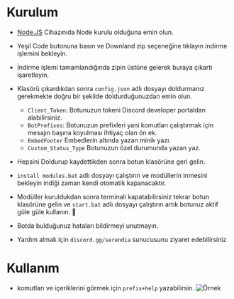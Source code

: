 # Kurulum
* [Node.JS](https://nodejs.org/en/) Cihazınıda Node kurulu olduğuna emin olun.
* Yeşil Code butonuna basın ve Downland zip seçeneğine tıklayın indirme işlemini bekleyin.
* İndirme işlemi tamamlandığında zipin üstüne gelerek buraya çıkartı işaretleyin.
* Klasörü çıkardıkdan sonra `config.json` adlı dosyayı doldurmanız gerekmekte doğru bir şekilde doldurduğunuzdan emin olun.
  * `Client_Token`: Botunuzun tokeni Discord developer portaldan alabilirsiniz.
  * `BotPrefixes`: Botunuzun prefixleri yani komutları çalıştırmak için mesajın başına koyulması ihtiyaç olan ön ek.
  * `EmbedFooter` Embedlerin altında yazan minik yazı. 
  * `Custom_Status_Type`  Botunuzun özel durumunda yazan yaz.

* Hepsini Doldurup kaydettikden sonra botun klasörüne geri gelin.
* `install modules.bat` adlı dosyayı çalıştırın ve modüllerin inmesini bekleyin indiği zaman kendi otomatik kapanacaktır.
* Modüller kuruldukdan sonra terminali kapatabilirsiniz tekrar botun klasörüne gelin ve  `start.bat` adlı dosyayı çalıştırın artık botunuz aktif güle güle kullanın. 🎉
* Botda bulduğunuz hataları bildirmeyi unutmayın.
* Yardım almak için `discord.gg/serendia` sunucusunu ziyaret edebilirsiniz


# Kullanım
* komutları ve içeriklerini görmek için `prefix+help` yazabilirsin.
![Örnek](https://i.hizliresim.com/ha3wyl.png)
